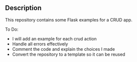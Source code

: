## Description

This repository contains some Flask examples for a CRUD app.

To Do:

- I will add an example for each crud action
- Handle all errors effectively
- Comment the code and explain the choices I made
- Convert the repository to a template so it can be reused

